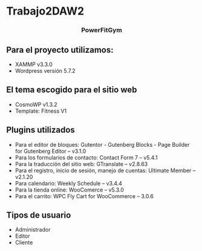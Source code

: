 # Trabajo2DAW2
<h3 align="center">PowerFitGym </h3>

## Para el proyecto utilizamos: 
* XAMMP v3.3.0
* Wordpress versión 5.7.2
## El tema escogido para el sitio web
* CosmoWP v1.3.2
* Template: Fitness V1
## Plugins utilizados
* Para el editor de bloques: Gutentor - Gutenberg Blocks - Page Builder for Gutenberg Editor – v3.1.0
* Para los formularios de contacto: Contact Form 7 – v5.4.1
* Para la traducción del sitio web: GTranslate – v2.8.63
* Para el registro, inicio de sesión, manejo de cuentas: Ultimate Member – v2.1.20
* Para calendario: Weekly Schedule – v3.4.4
* Para la tienda online: WooComerce – v5.3.0
* Para el carrito: WPC Fly Cart for WooCommerce – 3.0.6
## Tipos de usuario
* Administrador
* Editor
* Cliente


